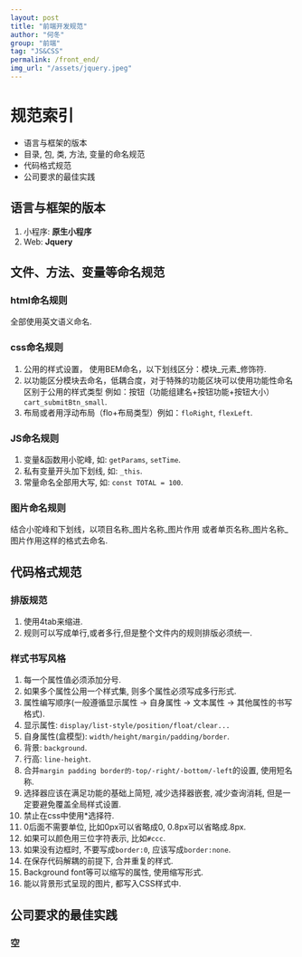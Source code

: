 ```yaml
---
layout: post
title: "前端开发规范"
author: "何冬"
group: "前端"
tag: "JS&CSS"
permalink: /front_end/
img_url: "/assets/jquery.jpeg"
---
```


# 规范索引
- 语言与框架的版本
- 目录, 包, 类, 方法, 变量的命名规范
- 代码格式规范
- 公司要求的最佳实践


## 语言与框架的版本
1. 小程序: **原生小程序**
2. Web: **Jquery**

## 文件、方法、变量等命名规范
### html命名规则
全部使用英文语义命名.

### css命名规则
1. 公用的样式设置， 使用BEM命名，以下划线区分：模块_元素_修饰符.
2. 以功能区分模块去命名，低耦合度，对于特殊的功能区块可以使用功能性命名区别于公用的样式类型 例如：按钮（功能组建名+按钮功能+按钮大小）```cart_submitBtn_small```.
3. 布局或者用浮动布局（flo+布局类型）例如：```floRight```, ```flexLeft```.


### JS命名规则
1. 变量&函数用小驼峰, 如: ```getParams```, ```setTime```.
2. 私有变量开头加下划线, 如: ```_this```.
3. 常量命名全部用大写, 如: ```const TOTAL = 100```.

### 图片命名规则
结合小驼峰和下划线，以项目名称_图片名称_图片作用
或者单页名称_图片名称_图片作用这样的格式去命名.

## 代码格式规范
### 排版规范
1. 使用4tab来缩进.
2. 规则可以写成单行,或者多行,但是整个文件内的规则排版必须统一.

### 样式书写风格
1. 每一个属性值必须添加分号.
2. 如果多个属性公用一个样式集, 则多个属性必须写成多行形式.
3. 属性编写顺序(一般遵循显示属性 -> 自身属性 -> 文本属性 -> 其他属性的书写格式).
4. 显示属性: ```display/list-style/position/float/clear...```
5. 自身属性(盒模型): ```width/height/margin/padding/border```.
6. 背景: ```background```.
7. 行高: ```line-height```.
8. 合并```margin padding border的-top/-right/-bottom/-left```的设置, 使用短名称.
9. 选择器应该在满足功能的基础上简短, 减少选择器嵌套, 减少查询消耗, 但是一定要避免覆盖全局样式设置.
10. 禁止在css中使用*选择符.
11. 0后面不需要单位, 比如0px可以省略成0, 0.8px可以省略成.8px.
12. 如果可以颜色用三位字符表示, 比如```#ccc```.
13. 如果没有边框时, 不要写成```border:0```, 应该写成```border:none```.
14. 在保存代码解耦的前提下, 合并重复的样式.
15. Background font等可以缩写的属性, 使用缩写形式.
16. 能以背景形式呈现的图片, 都写入CSS样式中.


## 公司要求的最佳实践
### 空




